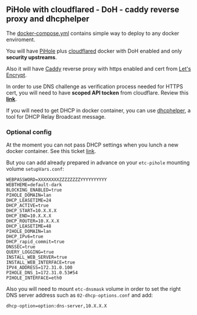 ## PiHole with cloudflared - DoH - caddy reverse proxy and dhcphelper

The [docker-compose.yml](https://raw.githubusercontent.com/homeall/pihole-docker/main/docker-compose.yml) contains simple way to deploy to any docker enviroment.

You will have [PiHole](https://pi-hole.net) plus [cloudflared](https://github.com/homeall/cloudflared) docker with DoH enabled and only **security upstreams**.

Also it will have [Caddy](https://caddyserver.com) reverse proxy with https enabled and cert from [Let's Encrypt](https://letsencrypt.org).

In order to use DNS challenge as verification process needed for HTTPS cert, you will need to have **scoped API tocken** from cloudflare. Review this **[link](https://github.com/libdns/cloudflare#authenticating)**. 

If you will need to get DHCP in docker container, you can use [dhcphelper](https://github.com/homeall/dhcphelper), a tool for DHCP Relay Broadcast message.

### Optional config

At the moment you can not pass DHCP settings when you lunch a new docker container. See this ticket [link](https://github.com/pi-hole/docker-pi-hole/issues/598).

But you can add already prepared in advance on your `etc-pihole` mounting volume `setupVars.conf`:

```
WEBPASSWORD=XXXXXXXXZZZZZZZZYYYYYYYYYY
WEBTHEME=default-dark
BLOCKING_ENABLED=true
PIHOLE_DOMAIN=lan
DHCP_LEASETIME=24
DHCP_ACTIVE=true
DHCP_START=10.X.X.X
DHCP_END=10.X.X.X
DHCP_ROUTER=10.X.X.X
DHCP_LEASETIME=48
PIHOLE_DOMAIN=lan
DHCP_IPv6=true
DHCP_rapid_commit=true
DNSSEC=true
QUERY_LOGGING=true
INSTALL_WEB_SERVER=true
INSTALL_WEB_INTERFACE=true
IPV4_ADDRESS=172.31.0.100
PIHOLE_DNS_1=172.31.0.53#54
PIHOLE_INTERFACE=eth0
```

Also you will need to mount `etc-dnsmask` volume in order to set the right DNS server address such as `02-dhcp-options.conf` and add:

```dhcp-option=option:dns-server,10.X.X.X```
